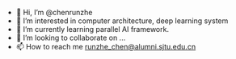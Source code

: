 - 👋 Hi, I’m @chenrunzhe
- 👀 I’m interested in computer architecture, deep learning system
- 🌱 I’m currently learning parallel AI framework.
- 💞️ I’m looking to collaborate on ...
- 📫 How to reach me runzhe_chen@alumni.sjtu.edu.cn

<!---
runzhech/runzhech is a ✨ special ✨ repository because its `README.md` (this file) appears on your GitHub profile.
You can click the Preview link to take a look at your changes.
--->
